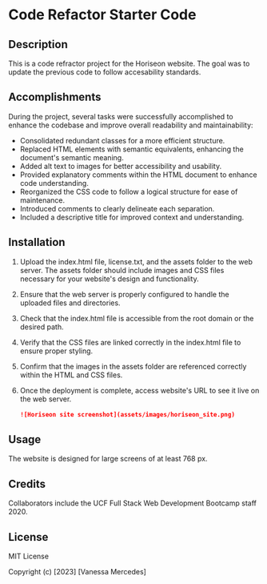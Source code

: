 # Code Refactor Starter Code

## Description

This is a code refractor project for the Horiseon website. The goal was to update the previous code to follow accesability standards. 

## Accomplishments

During the project, several tasks were successfully accomplished to enhance the codebase and improve overall readability and maintainability:

- Consolidated redundant classes for a more efficient structure.
- Replaced HTML elements with semantic equivalents, enhancing the document's semantic meaning.
- Added alt text to images for better accessibility and usability.
- Provided explanatory comments within the HTML document to enhance code understanding.
- Reorganized the CSS code to follow a logical structure for ease of maintenance.
- Introduced comments to clearly delineate each separation.
- Included a descriptive title for improved context and understanding.

## Installation

1. Upload the index.html file, license.txt, and the assets folder to the web server. The assets folder should include images and CSS files necessary for your website's design and functionality.
2. Ensure that the web server is properly configured to handle the uploaded files and directories.
3. Check that the index.html file is accessible from the root domain or the desired path.
4. Verify that the CSS files are linked correctly in the index.html file to ensure proper styling.
5. Confirm that the images in the assets folder are referenced correctly within the HTML and CSS files.
6. Once the deployment is complete, access website's URL to see it live on the web server.

    ```md
    ![Horiseon site screenshot](assets/images/horiseon_site.png)
    ```

## Usage

The website is designed for large screens of at least 768 px.

## Credits

Collaborators include the UCF Full Stack Web Development Bootcamp staff 2020.

## License

MIT License

Copyright (c) [2023] [Vanessa Mercedes]